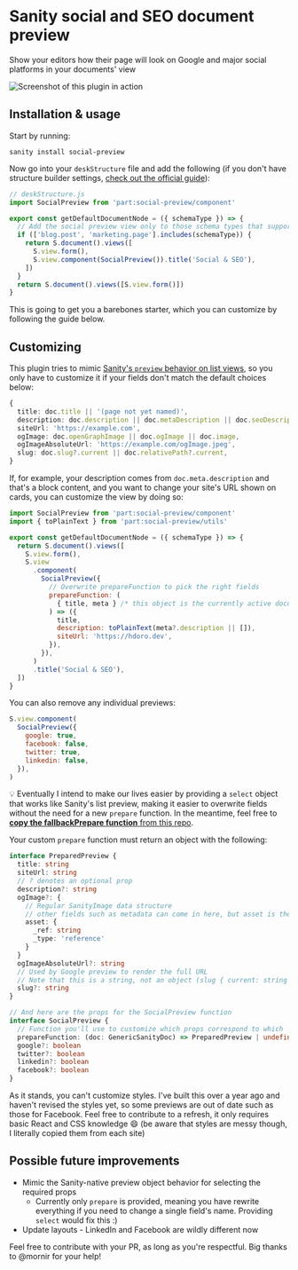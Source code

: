 # Sanity social and SEO document preview

Show your editors how their page will look on Google and major social platforms in your documents' view

![Screenshot of this plugin in action](screenshot-1.png)

## Installation & usage

Start by running:

`sanity install social-preview`

Now go into your `deskStructure` file and add the following (if you don't have structure builder settings, [check out the official guide](https://www.sanity.io/guides/getting-started-with-structure-builder)):

```js
// deskStructure.js
import SocialPreview from 'part:social-preview/component'

export const getDefaultDocumentNode = ({ schemaType }) => {
  // Add the social preview view only to those schema types that support it
  if (['blog.post', 'marketing.page'].includes(schemaType)) {
    return S.document().views([
      S.view.form(),
      S.view.component(SocialPreview()).title('Social & SEO'),
    ])
  }
  return S.document().views([S.view.form()])
}
```

This is going to get you a barebones starter, which you can customize by following the guide below.

## Customizing

This plugin tries to mimic [Sanity's `preview` behavior on list views](https://www.sanity.io/docs/previews-list-views#specify-preview-options-770fd57a8f95), so you only have to customize it if your fields don't match the default choices below:

```ts
{
  title: doc.title || '(page not yet named)',
  description: doc.description || doc.metaDescription || doc.seoDescription,
  siteUrl: 'https://example.com',
  ogImage: doc.openGraphImage || doc.ogImage || doc.image,
  ogImageAbsoluteUrl: 'https://example.com/ogImage.jpeg',
  slug: doc.slug?.current || doc.relativePath?.current,
}
```

If, for example, your description comes from `doc.meta.description` and that's a block content, and you want to change your site's URL shown on cards, you can customize the view by doing so:

```js
import SocialPreview from 'part:social-preview/component'
import { toPlainText } from 'part:social-preview/utils'

export const getDefaultDocumentNode = ({ schemaType }) => {
  return S.document().views([
    S.view.form(),
    S.view
      .component(
        SocialPreview({
          // Overwrite prepareFunction to pick the right fields
          prepareFunction: (
            { title, meta } /* this object is the currently active document */,
          ) => ({
            title,
            description: toPlainText(meta?.description || []),
            siteUrl: 'https://hdoro.dev',
          }),
        }),
      )
      .title('Social & SEO'),
  ])
}
```

You can also remove any individual previews:

```js
S.view.component(
  SocialPreview({
    google: true,
    facebook: false,
    twitter: true,
    linkedin: false,
  }),
)
```

💡 Eventually I intend to make our lives easier by providing a `select` object that works like Sanity's list preview, making it easier to overwrite fields without the need for a new `prepare` function. In the meantime, feel free to [**copy the fallbackPrepare function** from this repo](https://github.com/hdoro/sanity-plugin-social-preview/blob/master/src/SocialPreview.tsx#L15-L27).

Your custom `prepare` function must return an object with the following:

```ts
interface PreparedPreview {
  title: string
  siteUrl: string
  // ? denotes an optional prop
  description?: string
  ogImage?: {
    // Regular SanityImage data structure
    // other fields such as metadata can come in here, but asset is the only necessary
    asset: {
      _ref: string
      _type: 'reference'
    }
  }
  ogImageAbsoluteUrl?: string
  // Used by Google preview to render the full URL
  // Note that this is a string, not an object (slug { current: string })
  slug?: string
}

// And here are the props for the SocialPreview function
interface SocialPreview {
  // Function you'll use to customize which props correspond to which
  prepareFunction: (doc: GenericSanityDoc) => PreparedPreview | undefined
  google?: boolean
  twitter?: boolean
  linkedin?: boolean
  facebook?: boolean
}
```

As it stands, you can't customize styles. I've built this over a year ago and haven't revised the styles yet, so some previews are out of date such as those for Facebook. Feel free to contribute to a refresh, it only requires basic React and CSS knowledge 😄 (be aware that styles are messy though, I literally copied them from each site)

## Possible future improvements

- Mimic the Sanity-native preview object behavior for selecting the required props
  - Currently only `prepare` is provided, meaning you have rewrite everything if you need to change a single field's name. Providing `select` would fix this :)
- Update layouts - LinkedIn and Facebook are wildly different now

Feel free to contribute with your PR, as long as you're respectful. Big thanks to @mornir for your help!
